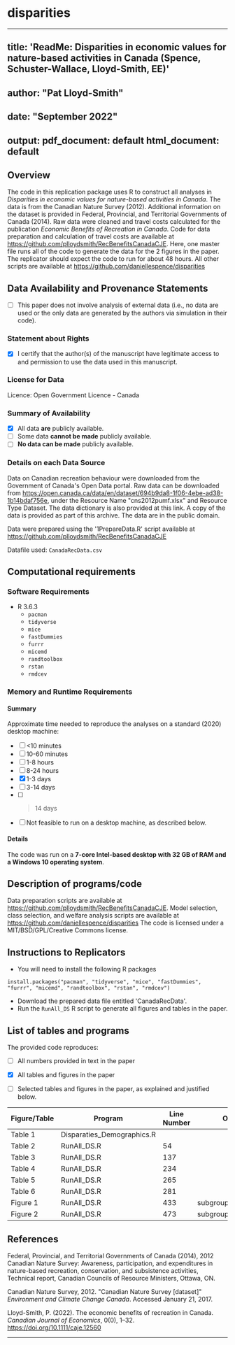 # disparities
---
title: 'ReadMe: Disparities in economic values for nature-based activities in Canada (Spence, Schuster-Wallace, Lloyd-Smith, EE)'
---
author: "Pat Lloyd-Smith"
---
date: "September 2022"
---
output:
  pdf_document: default
  html_document: default
---

Overview
--------

The code in this replication package uses R to construct all analyses in *Disparities in economic values for nature-based activities in Canada*. The data is from the Canadian Nature Survey (2012). Additional information on the dataset is provided in Federal, Provincial, and Territorial Governments of Canada (2014). Raw data were cleaned and travel costs calculated for the publication *Economic Benefits of Recreation in Canada*. Code for data preparation and calculation of travel costs are available at https://github.com/plloydsmith/RecBenefitsCanadaCJE. Here, one master file runs all of the code to generate the data for the 2 figures in the paper. The replicator should expect the code to run for about 48 hours. All other scripts are available at https://github.com/daniellespence/disparities

Data Availability and Provenance Statements
----------------------------

- [ ] This paper does not involve analysis of external data (i.e., no data are used or the only data are generated by the authors via simulation in their code).

### Statement about Rights

- [x] I certify that the author(s) of the manuscript have legitimate access to and permission to use the data used in this manuscript. 


### License for Data

Licence: Open Government Licence - Canada

### Summary of Availability

- [x] All data **are** publicly available.
- [ ] Some data **cannot be made** publicly available.
- [ ] **No data can be made** publicly available.

### Details on each Data Source

Data on Canadian recreation behaviour were downloaded from the Government of Canada's Open Data portal. Raw data can be downloaded from https://open.canada.ca/data/en/dataset/694b9da8-1f06-4ebe-ad38-1b14bdaf756e, under the Resource Name "cns2012pumf.xlsx" and Resource Type Dataset. The data dictionary is also provided at this link. A copy of the data is provided as part of this archive. The data are in the public domain.

Data were prepared using the '1PrepareData.R' script available at https://github.com/plloydsmith/RecBenefitsCanadaCJE

Datafile used:  `CanadaRecData.csv`

Computational requirements
---------------------------

### Software Requirements

- R 3.6.3
  - `pacman`
  - `tidyverse`
  - `mice`
  - `fastDummies`
  - `furrr`
  - `micemd`
  - `randtoolbox`
  - `rstan`
  - `rmdcev`

### Memory and Runtime Requirements

#### Summary

Approximate time needed to reproduce the analyses on a standard (2020) desktop machine:

- [ ] <10 minutes
- [ ] 10-60 minutes
- [ ] 1-8 hours
- [ ] 8-24 hours
- [x] 1-3 days
- [ ] 3-14 days
- [ ] > 14 days
- [ ] Not feasible to run on a desktop machine, as described below.

#### Details

The code was run on a **7-core Intel-based desktop with 32 GB of RAM and a Windows 10 operating system**. 

Description of programs/code
----------------------------

Data preparation scripts are available at https://github.com/plloydsmith/RecBenefitsCanadaCJE.
Model selection, class selection, and welfare analysis scripts are available at https://github.com/daniellespence/disparities
The code is licensed under a MIT/BSD/GPL/Creative Commons license.

Instructions to Replicators
---------------------------

- You will need to install the following R packages

`install.packages("pacman", "tidyverse", "mice", "fastDummies", "furrr", "micemd", "randtoolbox", "rstan", "rmdcev")`

- Download the prepared data file entitled 'CanadaRecData'. 
- Run the `RunAll_DS` R script to generate all figures and tables in the paper.

List of tables and programs
---------------------------

The provided code reproduces:

- [ ] All numbers provided in text in the paper
- [x] All tables and figures in the paper
- [ ] Selected tables and figures in the paper, as explained and justified below.


| Figure/Table  | Program             | Line Number | Output file                      | Note   |
|-----------|-------------------------|-------------|----------------------------------|-------|
| Table 1 | Disparaties_Demographics.R |             |   ||
| Table 2 | RunAll_DS.R | 54          |    ||
| Table 3 | RunAll_DS.R| 137         |    ||
| Table 4 | RunAll_DS.R| 234         |     ||
| Table 5 | RunAll_DS.R | 265         |                   ||
| Table 6 | RunAll_DS.R | 281         |                      ||
| Figure 1 | RunAll_DS.R |   433          |  subgroup_diff.png |          |
| Figure 2 | RunAll_DS.R      | 473           | subgroup_diff_gender.png                      ||

## References

Federal, Provincial, and Territorial Governments of Canada (2014), 2012 Canadian Nature
Survey: Awareness, participation, and expenditures in nature-based recreation, conservation, and subsistence activities, Technical report, Canadian Councils of Resource Ministers,
Ottawa, ON.

Canadian Nature Survey, 2012. "Canadian Nature Survey [dataset]" *Environment and Climate Change Canada*. Accessed January 21, 2017.

Lloyd-Smith, P. (2022). The economic benefits of recreation in Canada. *Canadian Journal of Economics*, 0(0), 1–32. https://doi.org/10.1111/caje.12560

---
